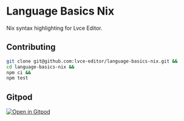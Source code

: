 # Language Basics Nix

Nix syntax highlighting for Lvce Editor.

## Contributing

```sh
git clone git@github.com:lvce-editor/language-basics-nix.git &&
cd language-basics-nix &&
npm ci &&
npm test
```

## Gitpod

[![Open in Gitpod](https://gitpod.io/button/open-in-gitpod.svg)](https://gitpod.io/#https://github.com/lvce-editor/language-basics-nix)
